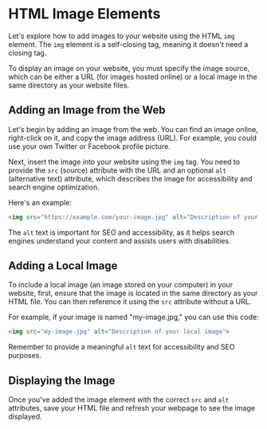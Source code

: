 # HTML Image Elements

Let's explore how to add images to your website using the HTML `img` element. The `img` element is a self-closing tag, meaning it doesn't need a closing tag.

To display an image on your website, you must specify the image source, which can be either a URL (for images hosted online) or a local image in the same directory as your website files.

## Adding an Image from the Web

Let's begin by adding an image from the web. You can find an image online, right-click on it, and copy the image address (URL). For example, you could use your own Twitter or Facebook profile picture.

Next, insert the image into your website using the `img` tag. You need to provide the `src` (source) attribute with the URL and an optional `alt` (alternative text) attribute, which describes the image for accessibility and search engine optimization.

Here's an example:

```html
<img src="https://example.com/your-image.jpg" alt="Description of your image">
```

The `alt` text is important for SEO and accessibility, as it helps search engines understand your content and assists users with disabilities.

## Adding a Local Image

To include a local image (an image stored on your computer) in your website, first, ensure that the image is located in the same directory as your HTML file. You can then reference it using the `src` attribute without a URL.

For example, if your image is named "my-image.jpg," you can use this code:

```html
<img src="my-image.jpg" alt="Description of your local image">
```

Remember to provide a meaningful `alt` text for accessibility and SEO purposes.

## Displaying the Image

Once you've added the image element with the correct `src` and `alt` attributes, save your HTML file and refresh your webpage to see the image displayed.
